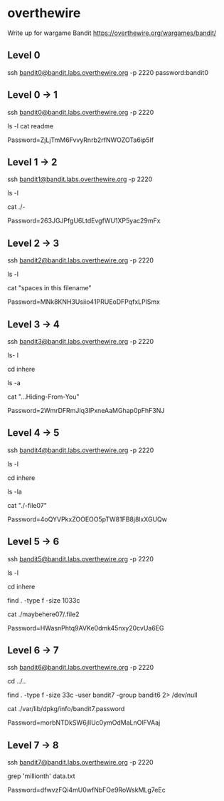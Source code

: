 # overthewire
Write up for wargame Bandit
https://overthewire.org/wargames/bandit/

## Level 0 
ssh bandit0@bandit.labs.overthewire.org -p 2220 password:bandit0

## Level 0 -> 1
ssh bandit0@bandit.labs.overthewire.org -p 2220

ls -l
cat readme

Password=ZjLjTmM6FvvyRnrb2rfNWOZOTa6ip5If

## Level 1 -> 2
ssh bandit1@bandit.labs.overthewire.org -p 2220

ls -l

cat ./-

Password=263JGJPfgU6LtdEvgfWU1XP5yac29mFx

## Level 2 -> 3
ssh bandit2@bandit.labs.overthewire.org -p 2220

ls -l

cat "spaces in this filename"

Password=MNk8KNH3Usiio41PRUEoDFPqfxLPlSmx

## Level 3 -> 4
ssh bandit3@bandit.labs.overthewire.org -p 2220

ls- l

cd inhere

ls -a

cat "...Hiding-From-You"

Password=2WmrDFRmJIq3IPxneAaMGhap0pFhF3NJ

## Level 4 -> 5
ssh bandit4@bandit.labs.overthewire.org -p 2220

ls -l

cd inhere

ls -la

cat "./-file07"

Password=4oQYVPkxZOOEOO5pTW81FB8j8lxXGUQw

## Level 5 -> 6
ssh bandit5@bandit.labs.overthewire.org -p 2220

ls -l

cd inhere

find . -type f -size 1033c

cat ./maybehere07/.file2

Password=HWasnPhtq9AVKe0dmk45nxy20cvUa6EG

## Level 6 -> 7
ssh bandit6@bandit.labs.overthewire.org -p 2220

cd ../..

find . -type f -size 33c -user bandit7 -group bandit6 2> /dev/null

cat ./var/lib/dpkg/info/bandit7.password

Password=morbNTDkSW6jIlUc0ymOdMaLnOlFVAaj

## Level 7 -> 8
ssh bandit7@bandit.labs.overthewire.org -p 2220

grep 'millionth' data.txt 

Password=dfwvzFQi4mU0wfNbFOe9RoWskMLg7eEc
